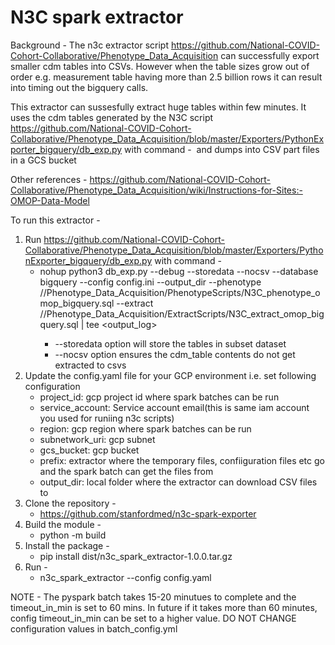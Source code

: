 # N3C spark extractor

Background - The n3c extractor script https://github.com/National-COVID-Cohort-Collaborative/Phenotype_Data_Acquisition 
can successfully export smaller cdm tables into CSVs. However when the table sizes grow out of order 
e.g. measurement table having more than 2.5 billion rows it can result into timing out the bigquery 
calls.

This extractor can sussesfully extract huge tables within few minutes. It uses the cdm tables generated by the
N3C script https://github.com/National-COVID-Cohort-Collaborative/Phenotype_Data_Acquisition/blob/master/Exporters/PythonExporter_bigquery/db_exp.py with command - 
and dumps into CSV part files in a GCS bucket

Other references - https://github.com/National-COVID-Cohort-Collaborative/Phenotype_Data_Acquisition/wiki/Instructions-for-Sites:-OMOP-Data-Model

To run this extractor -

1. Run https://github.com/National-COVID-Cohort-Collaborative/Phenotype_Data_Acquisition/blob/master/Exporters/PythonExporter_bigquery/db_exp.py with command - 
    - nohup python3 db_exp.py --debug --storedata --nocsv --database bigquery --config config.ini --output_dir <output-dir> --phenotype /<path-to-n3c-scripts>/Phenotype_Data_Acquisition/PhenotypeScripts/N3C_phenotype_omop_bigquery.sql --extract /<path-to-n3c-scripts>/Phenotype_Data_Acquisition/ExtractScripts/N3C_extract_omop_bigquery.sql | tee <output_log>
        - --storedata option will store the tables in subset dataset
        - --nocsv option ensures the cdm_table contents do not get extracted to csvs
2. Update the config.yaml file for your GCP environment i.e. set following configuration 
    - project_id:  gcp project id where spark batches can be run
    - service_account:  Service account email(this is same iam account you used for runiing n3c scripts)
    - region:  gcp region where spark batches can be run
    - subnetwork_uri: gcp subnet
    - gcs_bucket: gcp bucket
    - prefix: extractor where the temporary files, confiiguration files etc go and the spark batch can get the files from
    - output_dir: local folder where the extractor can download CSV files to 
3. Clone the repository -
    - https://github.com/stanfordmed/n3c-spark-exporter
4. Build the module - 
    - python -m build
5. Install the package -
    - pip install dist/n3c_spark_extractor-1.0.0.tar.gz 
6. Run -
    - n3c_spark_extractor --config config.yaml 


NOTE - The pyspark batch takes 15-20 minutues to complete and the timeout_in_min is set to 60 mins. In future if it takes more than 60 minutes, config timeout_in_min can be set to a higher value. 
DO NOT CHANGE configuration values in batch_config.yml